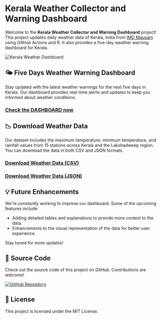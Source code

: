 
# Kerala Weather Collector and Warning Dashboard

Welcome to the **Kerala Weather Collector and Warning Dashboard** project! This project updates daily weather data of Kerala, India from [IMD Mausam](https://mausam.imd.gov.in/) using GitHub Actions and R. It also provides a five-day weather warning dashboard for Kerala.

![Kerala Weather Dashboard](https://keralaweather.netlify.app/screenshot.png)

## 🌤️ Five Days Weather Warning Dashboard

Stay updated with the latest weather warnings for the next five days in Kerala. Our dashboard provides real-time alerts and updates to keep you informed about weather conditions.

### [Check the DASHBOARD now](https://keralaweather.netlify.app)

## 📉 Download Weather Data

Our dataset includes the maximum temperature, minimum temperature, and rainfall values from 15 stations across Kerala and the Lakshadweep region. You can download the data in both CSV and JSON formats.

### [Download Weather Data (CSV)](https://arungop.github.io/kerala-weather-collector/data/weather_accum.csv)

### [Download Weather Data (JSON)](https://arungop.github.io/kerala-weather-collector/data/weather_accum.json)

## 💡 Future Enhancements

We're constantly working to improve our dashboard. Some of the upcoming features include:
- Adding detailed tables and explanations to provide more context to the data.
- Enhancements to the visual representation of the data for better user experience.

Stay tuned for more updates!

## 📂 Source Code

Check out the source code of this project on GitHub. Contributions are welcome!

[![GitHub Repository](https://img.shields.io/github/stars/Open-Oven/kerala-weather-collector?style=social)](https://github.com/Open-Oven/kerala-weather-collector)

## 📝 License

This project is licensed under the MIT License.

